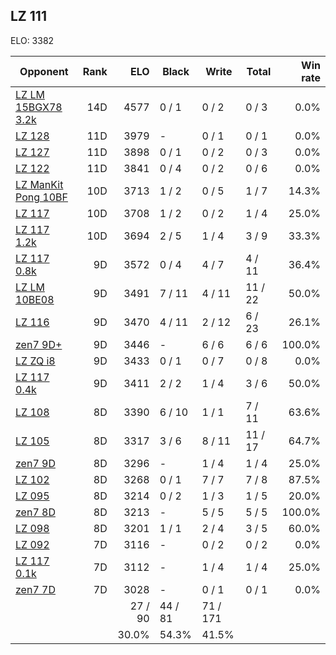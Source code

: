 ## LZ 111 ##

ELO: 3382

Opponent | Rank | ELO | Black | Write | Total | Win rate
---------|-----:|----:|-------|-------|-------|-------:
[LZ LM 15BGX78 3.2k](LZ%20LM%2015BGX78%203.2k.md) | 14D | 4577 | 0 / 1 | 0 / 2 | 0 / 3 | 0.0%
[LZ 128](LZ%20128.md) | 11D | 3979 | - | 0 / 1 | 0 / 1 | 0.0%
[LZ 127](LZ%20127.md) | 11D | 3898 | 0 / 1 | 0 / 2 | 0 / 3 | 0.0%
[LZ 122](LZ%20122.md) | 11D | 3841 | 0 / 4 | 0 / 2 | 0 / 6 | 0.0%
[LZ ManKit Pong 10BF](LZ%20ManKit%20Pong%2010BF.md) | 10D | 3713 | 1 / 2 | 0 / 5 | 1 / 7 | 14.3%
[LZ 117](LZ%20117.md) | 10D | 3708 | 1 / 2 | 0 / 2 | 1 / 4 | 25.0%
[LZ 117 1.2k](LZ%20117%201.2k.md) | 10D | 3694 | 2 / 5 | 1 / 4 | 3 / 9 | 33.3%
[LZ 117 0.8k](LZ%20117%200.8k.md) | 9D | 3572 | 0 / 4 | 4 / 7 | 4 / 11 | 36.4%
[LZ LM 10BE08](LZ%20LM%2010BE08.md) | 9D | 3491 | 7 / 11 | 4 / 11 | 11 / 22 | 50.0%
[LZ 116](LZ%20116.md) | 9D | 3470 | 4 / 11 | 2 / 12 | 6 / 23 | 26.1%
[zen7 9D+](zen7%209D+.md) | 9D | 3446 | - | 6 / 6 | 6 / 6 | 100.0%
[LZ ZQ i8](LZ%20ZQ%20i8.md) | 9D | 3433 | 0 / 1 | 0 / 7 | 0 / 8 | 0.0%
[LZ 117 0.4k](LZ%20117%200.4k.md) | 9D | 3411 | 2 / 2 | 1 / 4 | 3 / 6 | 50.0%
[LZ 108](LZ%20108.md) | 8D | 3390 | 6 / 10 | 1 / 1 | 7 / 11 | 63.6%
[LZ 105](LZ%20105.md) | 8D | 3317 | 3 / 6 | 8 / 11 | 11 / 17 | 64.7%
[zen7 9D](zen7%209D.md) | 8D | 3296 | - | 1 / 4 | 1 / 4 | 25.0%
[LZ 102](LZ%20102.md) | 8D | 3268 | 0 / 1 | 7 / 7 | 7 / 8 | 87.5%
[LZ 095](LZ%20095.md) | 8D | 3214 | 0 / 2 | 1 / 3 | 1 / 5 | 20.0%
[zen7 8D](zen7%208D.md) | 8D | 3213 | - | 5 / 5 | 5 / 5 | 100.0%
[LZ 098](LZ%20098.md) | 8D | 3201 | 1 / 1 | 2 / 4 | 3 / 5 | 60.0%
[LZ 092](LZ%20092.md) | 7D | 3116 | - | 0 / 2 | 0 / 2 | 0.0%
[LZ 117 0.1k](LZ%20117%200.1k.md) | 7D | 3112 | - | 1 / 4 | 1 / 4 | 25.0%
[zen7 7D](zen7%207D.md) | 7D | 3028 | - | 0 / 1 | 0 / 1 | 0.0%
 | | | 27 / 90 | 44 / 81 | 71 / 171 | 
 | | | 30.0% | 54.3% | 41.5% | 
